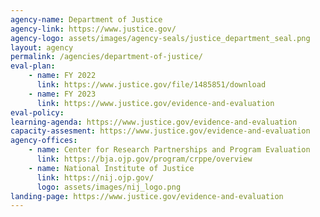 ```yaml
---
agency-name: Department of Justice
agency-link: https://www.justice.gov/
agency-logo: assets/images/agency-seals/justice_department_seal.png
layout: agency
permalink: /agencies/department-of-justice/
eval-plan:
    - name: FY 2022
      link: https://www.justice.gov/file/1485851/download
    - name: FY 2023
      link: https://www.justice.gov/evidence-and-evaluation
eval-policy:
learning-agenda: https://www.justice.gov/evidence-and-evaluation
capacity-assesment: https://www.justice.gov/evidence-and-evaluation
agency-offices:
    - name: Center for Research Partnerships and Program Evaluation
      link: https://bja.ojp.gov/program/crppe/overview
    - name: National Institute of Justice
      link: https://nij.ojp.gov/
      logo: assets/images/nij_logo.png
landing-page: https://www.justice.gov/evidence-and-evaluation
---
```

